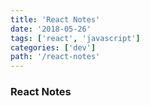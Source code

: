 ```yaml
---
title: 'React Notes'
date: '2018-05-26'
tags: ['react', 'javascript']
categories: ['dev']
path: '/react-notes'
---
```


### React Notes





